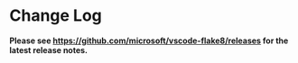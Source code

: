 # Change Log

**Please see https://github.com/microsoft/vscode-flake8/releases for the latest release notes.**